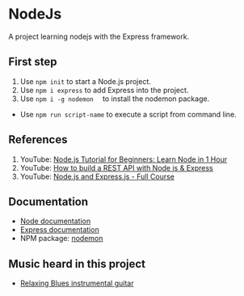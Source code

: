# NodeJs

A project learning nodejs with the Express framework.

## First step

1. Use `npm init` to start a Node.js project.
2. Use `npm i express` to add Express into the project.
3. Use `npm i -g nodemon  ` to install the nodemon package.

- Use `npm run script-name` to execute a script from command line.

## References

1. YouTube: [Node.js Tutorial for Beginners: Learn Node in 1 Hour](https://www.youtube.com/watch?v=TlB_eWDSMt4&ab_channel=ProgrammingwithMosh)
2. YouTube: [How to build a REST API with Node js & Express](https://www.youtube.com/watch?v=pKd0Rpw7O48&ab_channel=ProgrammingwithMosh)
3. YouTube: [Node.js and Express.js - Full Course](https://www.youtube.com/watch?v=Oe421EPjeBE&ab_channel=freeCodeCamp.org)

## Documentation

-   [Node documentation](https://nodejs.org/)
-   [Express documentation](https://expressjs.com/)
-   NPM package: [nodemon](https://www.npmjs.com/package/nodemon)

## Music heard in this project

-   [Relaxing Blues instrumental guitar](https://open.spotify.com/album/08mAHO7zc084KNeKxDKPrO?si=XybAkJqpSAy-BN5nphbxig)
